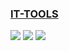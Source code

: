 ### [IT-TOOLS](https://github.com/CorentinTh/it-tools)

![](https://img.shields.io/github/license/CorentinTh/it-tools?label=&style=flat-square) [![](https://img.shields.io/github/last-commit/scillidan/it-tools/main?label=&style=flat-square)](https://github.com/scillidan/it-tools) ![](https://img.shields.io/badge/Vercel-black?style=flat&logo=Vercel&logoColor=white)